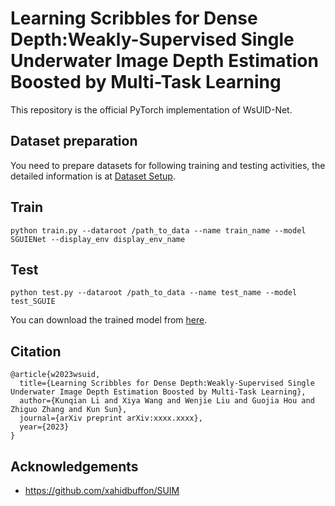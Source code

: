 # Learning Scribbles for Dense Depth:Weakly-Supervised Single Underwater Image Depth Estimation Boosted by Multi-Task Learning
This repository is the official PyTorch implementation of WsUID-Net.
## Dataset preparation 
You need to prepare datasets for following training and testing activities, the detailed information is at [Dataset Setup](data/README.md).

## Train
``` 
python train.py --dataroot /path_to_data --name train_name --model SGUIENet --display_env display_env_name
```
## Test
```
python test.py --dataroot /path_to_data --name test_name --model test_SGUIE 
```
You can download the trained model from [here](https://drive.google.com/file/d/1vbY4GZ5-AwVKouDFHvFj9nL-grnIB2d3/view?usp=sharing).

## Citation
```
@article{w2023wsuid,
  title={Learning Scribbles for Dense Depth:Weakly-Supervised Single Underwater Image Depth Estimation Boosted by Multi-Task Learning},
  author={Kunqian Li and Xiya Wang and Wenjie Liu and Guojia Hou and Zhiguo Zhang and Kun Sun},
  journal={arXiv preprint arXiv:xxxx.xxxx},
  year={2023}
}
```

## Acknowledgements
- https://github.com/xahidbuffon/SUIM
